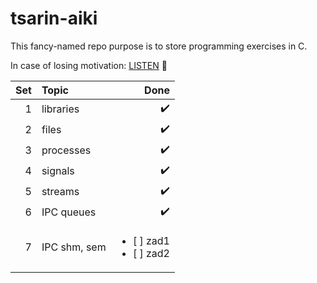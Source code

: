 # tsarin-aiki
This fancy-named repo purpose is to store programming exercises in C.

In case of losing motivation:
<a href="https://www.youtube.com/watch?v=tas0O586t80" target="blank">LISTEN</a> :musical_note:

| Set| Topic         | Done |
|---:|:--------------| ----:|
| 1  | libraries     | :heavy_check_mark: |
| 2  | files         | :heavy_check_mark: |
| 3  | processes     | :heavy_check_mark: |
| 4  | signals       | :heavy_check_mark: |
| 5  | streams       | :heavy_check_mark: |
| 6  | IPC queues    | :heavy_check_mark: |
| 7  | IPC shm, sem  | <ul><li>[ ] zad1</li><li>[ ] zad2</li></ul> |
